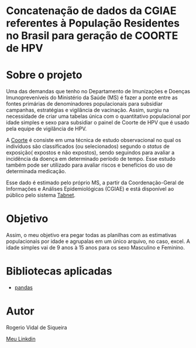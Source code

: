 # Concatenação de dados da CGIAE referentes à População Residentes no Brasil para geração de COORTE de HPV

# Sobre o projeto

Uma das demandas que tenho no Departamento de Imunizações e Doenças Imunopreveníveis do Ministério da Saúde (MS) é fazer a ponte entre as fontes primárias de denominadores populacionais para subsidiar campanhas, estratégias e vigilância de vacinação. Assim, surgiu na necessidade de criar uma tabelas única com o quantitativo populacional por idade simples e sexo para subsidiar o painel de Coorte de HPV que é usado pela equipe de vigilância de HPV. 

A [Coorte](http://files.bvs.br/upload/S/0100-7254/2015/v43n3/a5116.pdf) é consiste em uma técnica de estudo observacional no qual os indivíduos são classificados (ou selecionados) segundo o *status* de exposição( expostos e não expostos), sendo seguindos para avaliar a incidência da doença em determinado período de tempo. Esse estudo também pode ser utilizado para avaliar riscos e benefícios do uso de determinada medicação.

Esse dado é estimado pelo próprio MS, a partir da Coordenação-Geral de Informações e Análises Epidemiológicas (CGIAE) e está disponível ao público pelo sistema [Tabnet](http://tabnet.datasus.gov.br/cgi/deftohtm.exe?ibge/cnv/popsvsbr.def).

# Objetivo

Assim, o meu objetivo era pegar todas as planilhas com as estimativas populacionais por idade e agrupalas em um único arquivo, no caso, excel. A idade simples vai de 9 anos à 15 anos para os sexo Masculino e Feminino. 

# Bibliotecas aplicadas
- [pandas](https://pandas.pydata.org/)

# Autor
Rogerio Vidal de Siqueira

<a href="https://www.linkedin.com/in/rogerio-vidal-de-siqueira-9478aa136/" target="_blank" rel="noopener noreferrer">Meu Linkdin</a>

